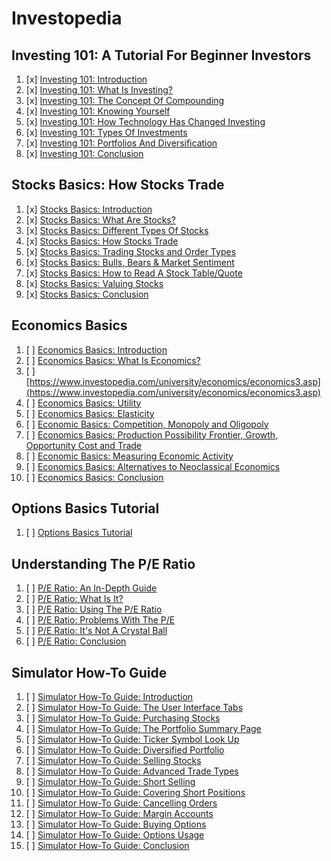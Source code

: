 # Investopedia

## Investing 101: A Tutorial For Beginner Investors

1. [x] [Investing 101: Introduction](https://www.investopedia.com/university/beginner/)
1. [x] [Investing 101: What Is Investing?](https://www.investopedia.com/university/beginner/beginner1.asp)
1. [x] [Investing 101: The Concept Of Compounding](https://www.investopedia.com/university/beginner/beginner2.asp)
1. [x] [Investing 101: Knowing Yourself](https://www.investopedia.com/university/beginner/beginner3.asp)
1. [x] [Investing 101: How Technology Has Changed Investing](https://www.investopedia.com/university/beginner/how-technology-has-changed-investing.asp)
1. [x] [Investing 101: Types Of Investments](https://www.investopedia.com/university/beginner/beginner5.asp)
1. [x] [Investing 101: Portfolios And Diversification](https://www.investopedia.com/university/beginner/beginner6.asp)
1. [x] [Investing 101: Conclusion](https://www.investopedia.com/university/beginner/beginner7.asp)

## Stocks Basics: How Stocks Trade

1. [x] [Stocks Basics: Introduction](https://www.investopedia.com/university/stocks/)
1. [x] [Stocks Basics: What Are Stocks?](https://www.investopedia.com/university/stocks/stocks1.asp)
1. [x] [Stocks Basics: Different Types Of Stocks](https://www.investopedia.com/university/stocks/stocks2.asp)
1. [x] [Stocks Basics: How Stocks Trade](https://www.udacity.com/course/ios-networking-with-swift--ud421)
1. [x] [Stocks Basics: Trading Stocks and Order Types](https://www.investopedia.com/university/stocks/stocks4.asp)
1. [x] [Stocks Basics: Bulls, Bears & Market Sentiment](https://www.investopedia.com/university/stocks/stocks5.asp)
1. [x] [Stocks Basics: How to Read A Stock Table/Quote](https://www.investopedia.com/university/stocks/stocks6.asp)
1. [x] [Stocks Basics: Valuing Stocks](https://www.investopedia.com/university/stocks/stocks7.asp)
1. [x] [Stocks Basics: Conclusion](https://www.investopedia.com/university/stocks/stocks8.asp)

## Economics Basics

1. [ ] [Economics Basics: Introduction](https://www.investopedia.com/university/economics/)
1. [ ] [Economics Basics: What Is Economics?](https://www.investopedia.com/university/economics/economics1.asp)
1. [ ] [https://www.investopedia.com/university/economics/economics3.asp](https://www.investopedia.com/university/economics/economics3.asp)
1. [ ] [Economics Basics: Utility](https://www.investopedia.com/university/economics/economics5.asp)
1. [ ] [Economics Basics: Elasticity](https://www.investopedia.com/university/economics/economics4.asp)
1. [ ] [Economic Basics: Competition, Monopoly and Oligopoly](https://www.investopedia.com/university/economics/competition.asp)
1. [ ] [Economics Basics: Production Possibility Frontier, Growth, Opportunity Cost and Trade](https://www.investopedia.com/university/economics/economics2.asp)
1. [ ] [Economic Basics: Measuring Economic Activity](https://www.investopedia.com/university/economics/economic-basics-measuring-economic-activity.asp)
1. [ ] [Economics Basics: Alternatives to Neoclassical Economics](https://www.investopedia.com/university/economics/economics-basics-alternatives-neoclassical-economics.asp)
1. [ ] [Economics Basics: Conclusion](https://www.investopedia.com/university/economics/economics7.asp)

## Options Basics Tutorial

1. [ ] [Options Basics Tutorial](https://www.investopedia.com/options-basics-tutorial-4583012)

## Understanding The P/E Ratio

1. [ ] [P/E Ratio: An In-Depth Guide](https://www.investopedia.com/university/peratio/)
1. [ ] [P/E Ratio: What Is It?](https://www.investopedia.com/university/peratio/peratio1.asp)
1. [ ] [P/E Ratio: Using The P/E Ratio](https://www.investopedia.com/university/peratio/peratio2.asp)
1. [ ] [P/E Ratio: Problems With The P/E](https://www.investopedia.com/university/peratio/peratio3.asp)
1. [ ] [P/E Ratio: It's Not A Crystal Ball](https://www.investopedia.com/university/peratio/peratio4.asp)
1. [ ] [P/E Ratio: Conclusion](https://www.investopedia.com/university/peratio/peratio5.asp)

## Simulator How-To Guide

1. [ ] [Simulator How-To Guide: Introduction](https://www.investopedia.com/university/simulator/)
1. [ ] [Simulator How-To Guide: The User Interface Tabs](https://www.investopedia.com/university/simulator/user-interface-tabs.asp)
1. [ ] [Simulator How-To Guide: Purchasing Stocks](https://www.investopedia.com/university/simulator/market-buy-order.asp)
1. [ ] [Simulator How-To Guide: The Portfolio Summary Page](https://www.investopedia.com/university/simulator/portfolio-summary.asp)
1. [ ] [Simulator How-To Guide: Ticker Symbol Look Up](https://www.investopedia.com/university/simulator/symbol-look-up.asp)
1. [ ] [Simulator How-To Guide: Diversified Portfolio](https://www.investopedia.com/university/simulator/diversified-portfolio.asp)
1. [ ] [Simulator How-To Guide: Selling Stocks](https://www.investopedia.com/university/simulator/selling-stocks.asp)
1. [ ] [Simulator How-To Guide: Advanced Trade Types](https://www.investopedia.com/university/simulator/advanced-trade-types.asp)
1. [ ] [Simulator How-To Guide: Short Selling](https://www.investopedia.com/university/simulator/short-selling.asp)
1. [ ] [Simulator How-To Guide: Covering Short Positions](https://www.investopedia.com/university/simulator/covering-short-selling.asp)
1. [ ] [Simulator How-To Guide: Cancelling Orders](https://www.investopedia.com/university/simulator/cancelling-orders.asp)
1. [ ] [Simulator How-To Guide: Margin Accounts](https://www.investopedia.com/university/simulator/margin-account.asp)
1. [ ] [Simulator How-To Guide: Buying Options](https://www.investopedia.com/university/simulator/options-buy.asp)
1. [ ] [Simulator How-To Guide: Options Usage](https://www.investopedia.com/university/simulator/options-usage.asp)
1. [ ] [Simulator How-To Guide: Conclusion](https://www.investopedia.com/university/simulator/conclusion.asp)
